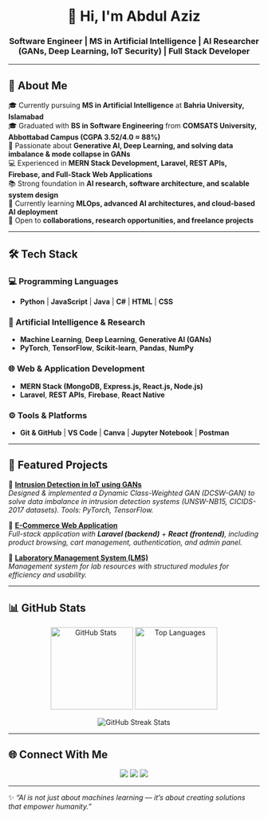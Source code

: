 <!-- Professional GitHub Profile README for Abdul Aziz -->

<h1 align="center">👋 Hi, I'm Abdul Aziz</h1>
<h3 align="center">Software Engineer | MS in Artificial Intelligence | AI Researcher (GANs, Deep Learning, IoT Security) | Full Stack Developer</h3>

---

## 🚀 About Me
🎓 Currently pursuing **MS in Artificial Intelligence** at **Bahria University, Islamabad**  
🎓 Graduated with **BS in Software Engineering** from **COMSATS University, Abbottabad Campus (CGPA 3.52/4.0 ≈ 88%)**  
🔬 Passionate about **Generative AI, Deep Learning, and solving data imbalance & mode collapse in GANs**  
💻 Experienced in **MERN Stack Development, Laravel, REST APIs, Firebase, and Full-Stack Web Applications**  
📚 Strong foundation in **AI research, software architecture, and scalable system design**  
🌱 Currently learning **MLOps, advanced AI architectures, and cloud-based AI deployment**  
🤝 Open to **collaborations, research opportunities, and freelance projects**  

---

## 🛠️ Tech Stack

### 💻 Programming Languages
- **Python** | **JavaScript** | **Java** | **C#** | **HTML** | **CSS**

### 🤖 Artificial Intelligence & Research
- **Machine Learning**, **Deep Learning**, **Generative AI (GANs)**
- **PyTorch**, **TensorFlow**, **Scikit-learn**, **Pandas**, **NumPy**

### 🌐 Web & Application Development
- **MERN Stack (MongoDB, Express.js, React.js, Node.js)**  
- **Laravel**, **REST APIs**, **Firebase**, **React Native**

### ⚙️ Tools & Platforms
- **Git & GitHub** | **VS Code** | **Canva** | **Jupyter Notebook** | **Postman**

---

## 📂 Featured Projects

🔹 [**Intrusion Detection in IoT using GANs**](#)  
*Designed & implemented a Dynamic Class-Weighted GAN (DCSW-GAN) to solve data imbalance in intrusion detection systems (UNSW-NB15, CICIDS-2017 datasets). Tools: PyTorch, TensorFlow.*  

🔹 [**E-Commerce Web Application**](https://github.com/abdulazizatGitHub/E-Commerce-Application)  
*Full-stack application with **Laravel (backend)** + **React (frontend)**, including product browsing, cart management, authentication, and admin panel.*  

🔹 [**Laboratory Management System (LMS)**](https://github.com/abdulazizatGitHub/Laboratory-Management-System)  
*Management system for lab resources with structured modules for efficiency and usability.*  

---

## 📊 GitHub Stats

<p align="center">
  <img src="https://github-readme-stats.vercel.app/api?username=abdulazizatGitHub&show_icons=true&theme=radical" alt="GitHub Stats" height="165"/>
  <img src="https://github-readme-stats.vercel.app/api/top-langs/?username=abdulazizatGitHub&layout=compact&theme=radical" alt="Top Languages" height="165"/>
</p>

<p align="center">
  <img src="https://github-readme-streak-stats.herokuapp.com/?user=abdulazizatGitHub&theme=radical" alt="GitHub Streak Stats"/>
</p>

---

## 🌐 Connect With Me

<p align="center">
  <a href="https://www.linkedin.com/in/abdul-aziz-41364728a/"><img src="https://img.shields.io/badge/-LinkedIn-blue?style=for-the-badge&logo=Linkedin&logoColor=white"/></a>
  <a href="mailto:abdulazizk1430@gmail.com"><img src="https://img.shields.io/badge/-Email%20Me-red?style=for-the-badge&logo=gmail&logoColor=white"/></a>
  <a href="https://github.com/abdulazizatGitHub"><img src="https://img.shields.io/badge/-GitHub-black?style=for-the-badge&logo=github&logoColor=white"/></a>
</p>

---

✨ *“AI is not just about machines learning — it’s about creating solutions that empower humanity.”*  
